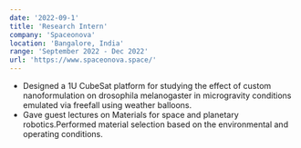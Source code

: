 ```yaml
---
date: '2022-09-1'
title: 'Research Intern'
company: 'Spaceonova'
location: 'Bangalore, India'
range: 'September 2022 - Dec 2022'
url: 'https://www.spaceonova.space/'
---
```


- Designed a 1U CubeSat platform for studying the effect of custom nanoformulation on drosophila melanogaster in microgravity conditions emulated via freefall using weather balloons.
- Gave guest lectures on Materials for space and planetary robotics.Performed material selection based on the environmental and operating conditions.
